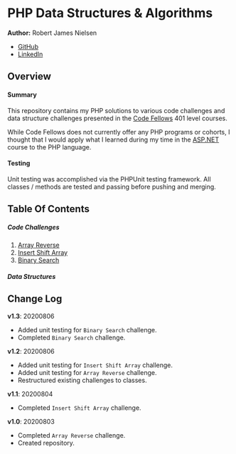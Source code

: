 # PHP Data Structures & Algorithms
**Author:** Robert James Nielsen
- [GitHub](https://github.com/robertjnielsen)
- [LinkedIn](https://linkedin.com/in/robertjnielsen)

## Overview
#### Summary
This repository contains my PHP solutions to various code challenges and data structure challenges presented in the [Code Fellows](https://www.codefellows.org/) 401 level courses.

While Code Fellows does not currently offer any PHP programs or cohorts, I thought that I would apply what I learned during my time in the [ASP.NET](https://www.codefellows.org/courses/code-401/advanced-software-development-in-asp-net-core/) course to the PHP language.

#### Testing
Unit testing was accomplished via the PHPUnit testing framework. All classes / methods are tested and passing before pushing and merging.

## Table Of Contents
##### Code Challenges
1. [Array Reverse](Challenges/ArrayReverse/array_reverse.md)
2. [Insert Shift Array](Challenges/InsertShiftArray/insert_shift_array.md)
3. [Binary Search](Challenges/BinarySearch/binary_search.md)

##### Data Structures

## Change Log
**v1.3**: 20200806
- Added unit testing for `Binary Search` challenge.
- Completed `Binary Search` challenge.

**v1.2**: 20200806
- Added unit testing for `Insert Shift Array` challenge.
- Added unit testing for `Array Reverse` challenge.
- Restructured existing challenges to classes.

**v1.1**: 20200804
- Completed `Insert Shift Array` challenge.

**v1.0**: 20200803
- Completed `Array Reverse` challenge.
- Created repository.